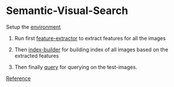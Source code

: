 # Semantic-Visual-Search

Setup the [environment](./environment.yml)

1. Run first [feature-extractor](./feature_extractor.py) to extract features for all the images

2. Then [index-builder](./Index_builder.py) for building index of all images based on the extracted features

3. Then finally [query](./Query.py) for querying on the test-images.

[Reference](https://github.com/ThomasDelteil/VisualSearch_MXNet)
